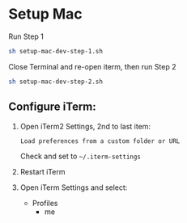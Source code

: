 # Setup Mac

Run Step 1

```sh
sh setup-mac-dev-step-1.sh
```

Close Terminal and re-open iterm, then run Step 2

```sh
sh setup-mac-dev-step-2.sh
```

## Configure iTerm:

1. Open iTerm2 Settings, 2nd to last item:

    `Load preferences from a custom folder or URL`

    Check and set to `~/.iterm-settings`

1. Restart iTerm

1. Open iTerm Settings and select:
    - Profiles
      - me
